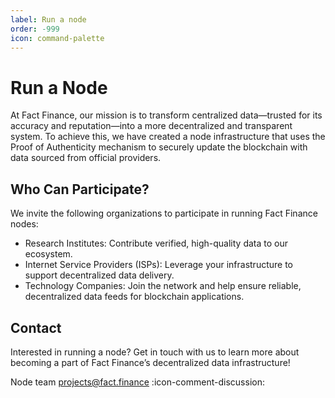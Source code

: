 ```yaml
---
label: Run a node 
order: -999
icon: command-palette
---
```


# Run a Node

At Fact Finance, our mission is to transform centralized data—trusted for its accuracy and reputation—into a more decentralized and transparent system. To achieve this, we have created a node infrastructure that uses the Proof of Authenticity mechanism to securely update the blockchain with data sourced from official providers.

## Who Can Participate?

We invite the following organizations to participate in running Fact Finance nodes:
- Research Institutes: Contribute verified, high-quality data to our ecosystem.
- Internet Service Providers (ISPs): Leverage your infrastructure to support decentralized data delivery.
- Technology Companies: Join the network and help ensure reliable, decentralized data feeds for blockchain applications.

## Contact
Interested in running a node? Get in touch with us to learn more about becoming a part of Fact Finance’s decentralized data infrastructure!

Node team projects@fact.finance :icon-comment-discussion:

